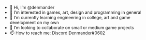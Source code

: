 - 👋 Hi, I’m @denmander
- 👀 I’m interested in games, art, design and programming in general
- 🌱 I’m currently learning engineering in college, art and game development on my own
- 💞️ I’m looking to collaborate on small or medium game projects
- 📫 How to reach me: Discord Denmander#0602

<!---
denmander/denmander is a ✨ special ✨ repository because its `README.md` (this file) appears on your GitHub profile.
You can click the Preview link to take a look at your changes.
--->
